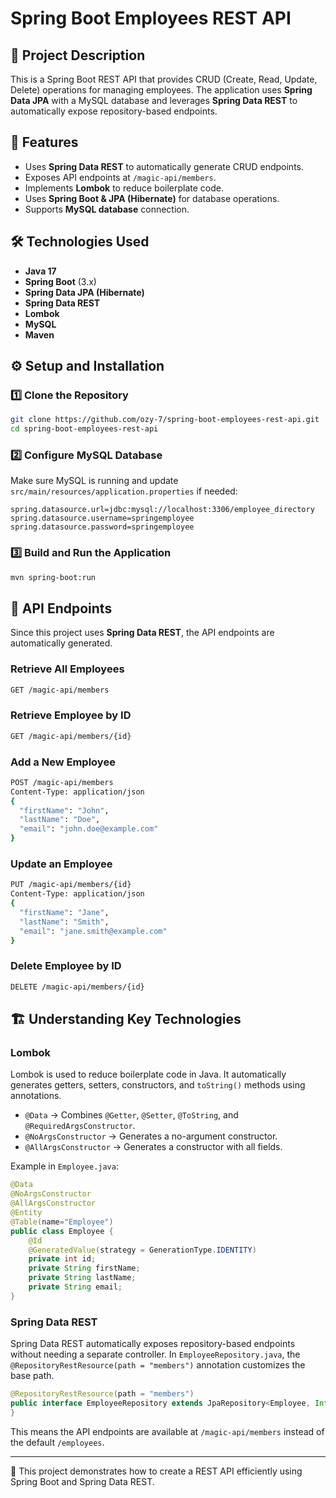 # Spring Boot Employees REST API

## 📌 Project Description
This is a Spring Boot REST API that provides CRUD (Create, Read, Update, Delete) operations for managing employees. The application uses **Spring Data JPA** with a MySQL database and leverages **Spring Data REST** to automatically expose repository-based endpoints.

## 🚀 Features
- Uses **Spring Data REST** to automatically generate CRUD endpoints.
- Exposes API endpoints at `/magic-api/members`.
- Implements **Lombok** to reduce boilerplate code.
- Uses **Spring Boot & JPA (Hibernate)** for database operations.
- Supports **MySQL database** connection.

## 🛠️ Technologies Used
- **Java 17**
- **Spring Boot** (3.x)
- **Spring Data JPA (Hibernate)**
- **Spring Data REST**
- **Lombok**
- **MySQL**
- **Maven**

## ⚙️ Setup and Installation
### 1️⃣ Clone the Repository
```sh
git clone https://github.com/ozy-7/spring-boot-employees-rest-api.git
cd spring-boot-employees-rest-api
```

### 2️⃣ Configure MySQL Database
Make sure MySQL is running and update `src/main/resources/application.properties` if needed:
```properties
spring.datasource.url=jdbc:mysql://localhost:3306/employee_directory
spring.datasource.username=springemployee
spring.datasource.password=springemployee
```

### 3️⃣ Build and Run the Application
```sh
mvn spring-boot:run
```

## 📡 API Endpoints
Since this project uses **Spring Data REST**, the API endpoints are automatically generated.

### Retrieve All Employees
```sh
GET /magic-api/members
```
### Retrieve Employee by ID
```sh
GET /magic-api/members/{id}
```
### Add a New Employee
```sh
POST /magic-api/members
Content-Type: application/json
{
  "firstName": "John",
  "lastName": "Doe",
  "email": "john.doe@example.com"
}
```
### Update an Employee
```sh
PUT /magic-api/members/{id}
Content-Type: application/json
{
  "firstName": "Jane",
  "lastName": "Smith",
  "email": "jane.smith@example.com"
}
```
### Delete Employee by ID
```sh
DELETE /magic-api/members/{id}
```

## 🏗️ Understanding Key Technologies
### **Lombok**
Lombok is used to reduce boilerplate code in Java. It automatically generates getters, setters, constructors, and `toString()` methods using annotations.
- `@Data` → Combines `@Getter`, `@Setter`, `@ToString`, and `@RequiredArgsConstructor`.
- `@NoArgsConstructor` → Generates a no-argument constructor.
- `@AllArgsConstructor` → Generates a constructor with all fields.

Example in `Employee.java`:
```java
@Data
@NoArgsConstructor
@AllArgsConstructor
@Entity
@Table(name="Employee")
public class Employee {
    @Id
    @GeneratedValue(strategy = GenerationType.IDENTITY)
    private int id;
    private String firstName;
    private String lastName;
    private String email;
}
```

### **Spring Data REST**
Spring Data REST automatically exposes repository-based endpoints without needing a separate controller. In `EmployeeRepository.java`, the `@RepositoryRestResource(path = "members")` annotation customizes the base path.
```java
@RepositoryRestResource(path = "members")
public interface EmployeeRepository extends JpaRepository<Employee, Integer> {
}
```

This means the API endpoints are available at `/magic-api/members` instead of the default `/employees`.

---
📌 This project demonstrates how to create a REST API efficiently using Spring Boot and Spring Data REST.
